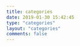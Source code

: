 ```yaml
---
title: categories
date: 2019-01-30 15:42:45
type: "categories"
layout: "categories"
comments: false
---
```

